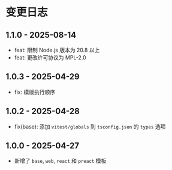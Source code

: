 # 变更日志

## 1.1.0 - 2025-08-14

- feat: 限制 Node.js 版本为 20.8 以上
- feat: 更改许可协议为 MPL-2.0

## 1.0.3 - 2025-04-29

- fix: 模版执行顺序

## 1.0.2 - 2025-04-28

- fix(base): 添加 `vitest/globals` 到 `tsconfig.json` 的 `types` 选项

## 1.0.0 - 2025-04-27

- 新增了 `base`, `web`, `react` 和 `preact` 模板
